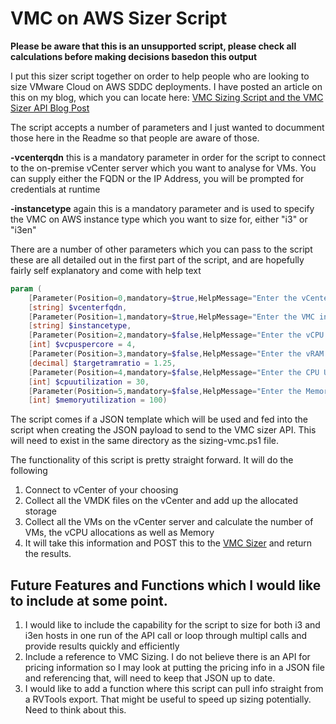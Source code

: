 # VMC on AWS Sizer Script

**Please be aware that this is an unsupported script, please check all calculations before making decisions basedon this output**

I put this sizer script together on order to help people who are looking to size VMware Cloud on AWS SDDC deployments. I have posted an article on this on my blog, which you can locate here: [VMC Sizing Script and the VMC Sizer API Blog Post](https://adambohle.com/post/vmc-sizing-script/)

The script accepts a number of parameters and I just wanted to documment those here in the Readme so that people are aware of those.

**-vcenterqdn** this is a mandatory parameter in order for the script to connect to the on-premise vCenter server which you want to analyse for VMs. You can supply either the FQDN or the IP Address, you will be prompted for credentials at runtime

**-instancetype** again this is a mandatory parameter and is used to specify the VMC on AWS instance type which you want to size for, either "i3" or "i3en"

There are a number of other parameters which you can pass to the script these are all detailed out in the first part of the script, and are hopefully fairly self explanatory and come with help text

```PowerShell
param (
    [Parameter(Position=0,mandatory=$true,HelpMessage="Enter the vCenter FQDN or IP address which you would like to gather sizing information from.")]
    [string] $vcenterfqdn, 
    [Parameter(Position=1,mandatory=$true,HelpMessage="Enter the VMC instance type you would like to size for, i3 or i3en")]
    [string] $instancetype,
    [Parameter(Position=2,mandatory=$false,HelpMessage="Enter the vCPU to Core Ratio you want to use, if you specify nothing then the default value will be 4")]
    [int] $vcpuspercore = 4,
    [Parameter(Position=3,mandatory=$false,HelpMessage="Enter the vRAM to Physical RAM Ratio you want to use, if you specify nothing then the default value will be 1.25")]
    [decimal] $targetramratio = 1.25,
    [Parameter(Position=4,mandatory=$false,HelpMessage="Enter the CPU Utililization, if you specify nothing the default value will be 30")]
    [int] $cpuutilization = 30,
    [Parameter(Position=5,mandatory=$false,HelpMessage="Enter the Memory Utililization, if you specify nothing the default value will be 100")]
    [int] $memoryutilization = 100)
```

The script comes if a JSON template which will be used and fed into the script when creating the JSON payload to send to the VMC sizer API. This will need to exist in the same directory as the sizing-vmc.ps1 file.

The functionality of this script is pretty straight forward. It will do the following

1. Connect to vCenter of your choosing
2. Collect all the VMDK files on the vCenter and add up the allocated storage
3. Collect all the VMs on the vCenter server and calculate the number of VMs, the vCPU allocations as well as Memory
4. It will take this information and POST this to the [VMC Sizer](https://vmc.vmware.com/sizer/workload-profiles) and return the results.

## Future Features and Functions which I would like to include at some point.

1. I would like to include the capability for the script to size for both i3 and i3en hosts in one run of the API call or loop through multipl calls and provide results quickly and efficiently
2. Include a reference to VMC Sizing. I do not believe there is an API for pricing information so I may look at putting the pricing info in a JSON file and referencing that, will need to keep that JSON up to date.
3. I would like to add a function where this script can pull info straight from a RVTools export. That might be useful to speed up sizing potentially. Need to think about this.
